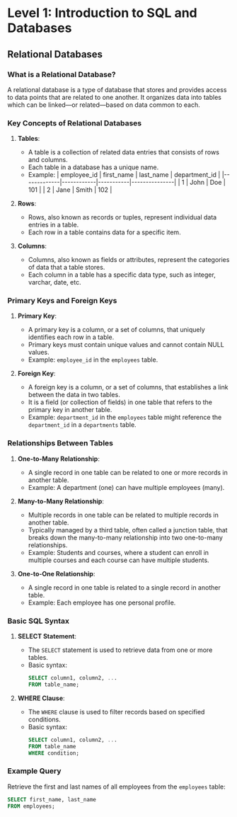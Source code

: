 # Level 1: Introduction to SQL and Databases

## Relational Databases

### What is a Relational Database?
A relational database is a type of database that stores and provides access to data points that are related to one another. It organizes data into tables which can be linked—or related—based on data common to each.

### Key Concepts of Relational Databases

1. **Tables**:
    - A table is a collection of related data entries that consists of rows and columns.
    - Each table in a database has a unique name.
    - Example:
      | employee_id | first_name | last_name | department_id |
      |-------------|------------|-----------|---------------|
      | 1           | John       | Doe       | 101           |
      | 2           | Jane       | Smith     | 102           |

2. **Rows**:
    - Rows, also known as records or tuples, represent individual data entries in a table.
    - Each row in a table contains data for a specific item.

3. **Columns**:
    - Columns, also known as fields or attributes, represent the categories of data that a table stores.
    - Each column in a table has a specific data type, such as integer, varchar, date, etc.

### Primary Keys and Foreign Keys

1. **Primary Key**:
    - A primary key is a column, or a set of columns, that uniquely identifies each row in a table.
    - Primary keys must contain unique values and cannot contain NULL values.
    - Example: `employee_id` in the `employees` table.

2. **Foreign Key**:
    - A foreign key is a column, or a set of columns, that establishes a link between the data in two tables.
    - It is a field (or collection of fields) in one table that refers to the primary key in another table.
    - Example: `department_id` in the `employees` table might reference the `department_id` in a `departments` table.

### Relationships Between Tables

1. **One-to-Many Relationship**:
    - A single record in one table can be related to one or more records in another table.
    - Example: A department (one) can have multiple employees (many).

2. **Many-to-Many Relationship**:
    - Multiple records in one table can be related to multiple records in another table.
    - Typically managed by a third table, often called a junction table, that breaks down the many-to-many relationship into two one-to-many relationships.
    - Example: Students and courses, where a student can enroll in multiple courses and each course can have multiple students.

3. **One-to-One Relationship**:
    - A single record in one table is related to a single record in another table.
    - Example: Each employee has one personal profile.

### Basic SQL Syntax

1. **SELECT Statement**:
    - The `SELECT` statement is used to retrieve data from one or more tables.
    - Basic syntax:
      ```sql
      SELECT column1, column2, ...
      FROM table_name;
      ```

2. **WHERE Clause**:
    - The `WHERE` clause is used to filter records based on specified conditions.
    - Basic syntax:
      ```sql
      SELECT column1, column2, ...
      FROM table_name
      WHERE condition;
      ```

### Example Query
Retrieve the first and last names of all employees from the `employees` table:
```sql
SELECT first_name, last_name
FROM employees;